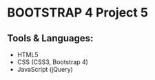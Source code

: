 
# BOOTSTRAP 4 Project 5

 ## Tools & Languages:
* HTML5
* CSS (CSS3, Bootstrap 4)
* JavaScript (jQuery)
